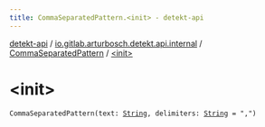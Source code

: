 ```yaml
---
title: CommaSeparatedPattern.<init> - detekt-api
---
```


[detekt-api](../../index.html) / [io.gitlab.arturbosch.detekt.api.internal](../index.html) / [CommaSeparatedPattern](index.html) / [&lt;init&gt;](./-init-.html)

# &lt;init&gt;

`CommaSeparatedPattern(text: `[`String`](https://kotlinlang.org/api/latest/jvm/stdlib/kotlin/-string/index.html)`, delimiters: `[`String`](https://kotlinlang.org/api/latest/jvm/stdlib/kotlin/-string/index.html)` = ",")`